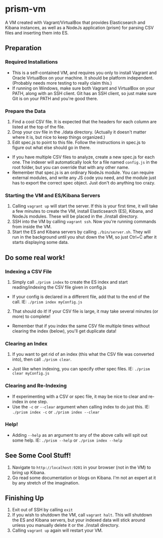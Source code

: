 # prism-vm
A VM created with Vagrant/VirtualBox that provides Elasticsearch and Kibana instances, as well as a NodeJs application (prism) for parsing CSV files and inserting them into ES. 

## Preparation

### Required Installations
 * This is a self-contained VM, and requires you only to install Vagrant and Oracle VirtualBox on your machine. It should be platform independent. (Probably needs more testing to really claim this.)
 * If running on Windows, make sure both Vagrant and VirtualBox on your PATH, along with an SSH client. Git has an SSH client, so just make sure Git is on your PATH and you're good there.

### Prepare the Data
 1. Find a cool CSV file. It is expected that the headers for each column are listed at the top of the file.
 2. Drop your csv file in the ./data directory. (Actually it doesn't matter where it is, but nice to keep things organized.)
 3. Edit spec.js to point to this file. Follow the instructions in spec.js to figure out what else should go in there.
   - If you have multiple CSV files to analyze, create a new spec.js for each one. The indexer will automatically look for a file named `config.js` in the root folder, but you can override that with any other name.
   - Remember that spec.js is an ordinary NodeJs module. You can require external modules, and write any JS code you need, and the module just has to export the correct spec object. Just don't do anything too crazy.

### Starting the VM and ES/Kibana Servers
 1. Calling `vagrant up` will start the server. If this is your first time, it will take a few minutes to create the VM, install Elasticsearch (ES), Kibana, and NodeJs modules. These will be placed in the ./install directory.
 2. SSH into the VM by calling `vagrant ssh`. Now you're running commands from inside the VM.
 3. Start the ES and Kibana servers by calling `./bin/server.sh`. They will run in the background until you shut down the VM, so just Ctrl+C after it starts displaying some data.

## Do some real work!

### Indexing a CSV File
 1. Simply call `./prism index` to create the ES index and start reading/indexing the CSV file given in config.js
   - If your config is declared in a different file, add that to the end of the call. IE: `./prism index myConfig.js`
 2. That should do it! If your CSV file is large, it may take several minutes (or more) to complete!
 - Remember that if you index the same CSV file multiple times without clearing the index (below), you'll get duplicate data!

### Clearing an Index
 1. If you want to get rid of an index (this what the CSV file was converted into), then call `./prism clear`.
   - Just like when indexing, you can specify other spec files. IE: `./prism clear myConfig.js`

### Clearing and Re-Indexing
 - If experimenting with a CSV or spec file, it may be nice to clear and re-index in one step.
 - Use the `-c` or `--clear` argument when calling index to do just this. IE: `./prism index -c` or `./prism index --clear`

### Help!
 - Adding `--help` as an argument to any of the above calls will spit out some help. IE: `./prism --help` or `./prism index --help`

## See Some Cool Stuff!
 1. Navigate to `http://localhost:9201` in your browser (not in the VM) to bring up Kibana.
 2. Go read some documentation or blogs on Kibana. I'm not an expert at it by any stretch of the imagination.

## Finishing Up
 1. Exit out of SSH by calling `exit`
 2. If you wish to shutdown the VM, call `vagrant halt`. This will shutdown the ES and Kibana servers, but your indexed data will stick around unless you manually delete it or the ./install directory.
 3. Calling `vagrant up` again will restart your VM.
